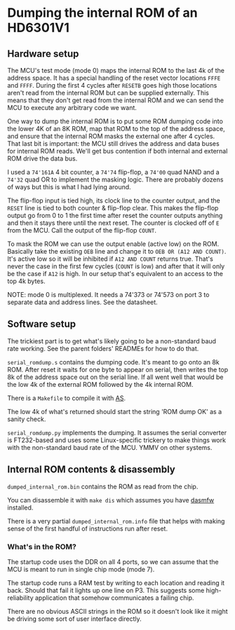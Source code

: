 # Dumping the internal ROM of an HD6301V1

## Hardware setup

The MCU's test mode (mode 0) maps the internal ROM to the last 4k of the address
space. It has a special handling of the reset vector locations `FFFE` and
`FFFF`. During the first 4 cycles after `RESETB` goes high those locations
aren't read from the internal ROM but can be supplied externally. This means
that they don't get read from the internal ROM and we can send the MCU to
execute any arbitrary code we want.

One way to dump the internal ROM is to put some ROM dumping code into the lower
4K of an 8K ROM, map that ROM to the top of the address space, and ensure that
the internal ROM masks the external one after 4 cycles. That last bit is
important: the MCU still drives the address and data buses for internal ROM
reads. We'll get bus contention if both internal and external ROM drive the data
bus.

I used a `74'161A` 4 bit counter, a `74'74` flip-flop, a `74'00` quad NAND
and a `74'32` quad OR to implement the masking logic. There are probably dozens
of ways but this is what I had lying around.

The flip-flop input is tied high, its clock line to the counter output, and the
`RESET` line is tied to both counter & flip-flop clear. This makes the flip-flop
output go from 0 to 1 the first time after reset the counter outputs anything
and then it stays there until the next reset. The counter is clocked off of `E`
from the MCU. Call the output of the flip-flop `COUNT`.

To mask the ROM we can use the output enable (active low) on the ROM. Basically
take the existing `OEB` line and change it to `OEB OR (A12 AND COUNT)`. It's
active low so it will be inhibited if `A12 AND COUNT` returns true. That's never
the case in the first few cycles (`COUNT` is low) and after that it will only be
the case if `A12` is high. In our setup that's equivalent to an access to the
top 4k bytes.

NOTE: mode 0 is multiplexed. It needs a 74'373 or 74'573 on port 3 to separate
data and address lines. See the datasheet.

## Software setup

The trickiest part is to get what's likely going to be a non-standard baud rate
working. See the parent folders' READMEs for how to do that.

`serial_romdump.s` contains the dumping code. It's meant to go onto an 8k
ROM. After reset it waits for one byte to appear on serial, then writes the top
8k of the address space out on the serial line. If all went well that would be
the low 4k of the external ROM followed by the 4k internal ROM.

There is a `Makefile` to compile it with
[AS](http://john.ccac.rwth-aachen.de:8000/as/).

The low 4k of what's returned should start the string 'ROM dump OK' as a sanity
check.

`serial_romdump.py` implements the dumping. It assumes the serial converter is
FT232-based and uses some Linux-specific trickery to make things work with the
non-standard baud rate of the MCU. YMMV on other systems.

## Internal ROM contents & disassembly

`dumped_internal_rom.bin` contains the ROM as read from the chip.

You can disassemble it with `make dis` which assumes you have
[dasmfw](https://github.com/Arakula/dasmfw) installed.

There is a very partial `dumped_internal_rom.info` file that helps with making
sense of the first handful of instructions run after reset.

### What's in the ROM?

The startup code uses the DDR on all 4 ports, so we can assume that the MCU is
meant to run in single chip mode (mode 7).

The startup code runs a RAM test by writing to each location and reading it
back. Should that fail it lights up one line on P3. This suggests some
high-reliability application that somehow communicates a failing chip.

There are no obvious ASCII strings in the ROM so it doesn't look like it might
be driving some sort of user interface directly.

